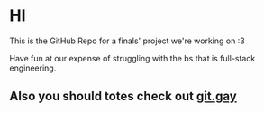 # HI  

This is the GitHub Repo for a finals' project we're working on :3  

Have fun at our expense of struggling with the bs that is full-stack engineering.  

## Also you should totes check out [git.gay](https://git.gay)  
